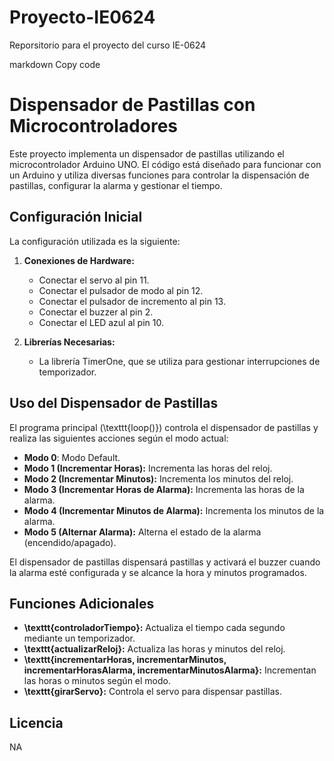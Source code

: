 # Proyecto-IE0624
Reporsitorio para el proyecto del curso IE-0624

markdown
Copy code
# Dispensador de Pastillas con Microcontroladores

Este proyecto implementa un dispensador de pastillas utilizando el microcontrolador Arduino UNO. El código está diseñado para funcionar con un Arduino y utiliza diversas funciones para controlar la dispensación de pastillas, configurar la alarma y gestionar el tiempo.

## Configuración Inicial

La configuración utilizada es la siguiente:

1. **Conexiones de Hardware:**
   - Conectar el servo al pin 11.
   - Conectar el pulsador de modo al pin 12.
   - Conectar el pulsador de incremento al pin 13.
   - Conectar el buzzer al pin 2.
   - Conectar el LED azul al pin 10.

2. **Librerías Necesarias:**
   - La librería TimerOne, que se utiliza para gestionar interrupciones de temporizador.

## Uso del Dispensador de Pastillas

El programa principal (\texttt{loop()}) controla el dispensador de pastillas y realiza las siguientes acciones según el modo actual:
- **Modo 0**: Modo Default.
- **Modo 1 (Incrementar Horas):** Incrementa las horas del reloj.
- **Modo 2 (Incrementar Minutos):** Incrementa los minutos del reloj.
- **Modo 3 (Incrementar Horas de Alarma):** Incrementa las horas de la alarma.
- **Modo 4 (Incrementar Minutos de Alarma):** Incrementa los minutos de la alarma.
- **Modo 5 (Alternar Alarma):** Alterna el estado de la alarma (encendido/apagado).

El dispensador de pastillas dispensará pastillas y activará el buzzer cuando la alarma esté configurada y se alcance la hora y minutos programados.

## Funciones Adicionales

- **\texttt{controladorTiempo}:** Actualiza el tiempo cada segundo mediante un temporizador.
- **\texttt{actualizarReloj}:** Actualiza las horas y minutos del reloj.
- **\texttt{incrementarHoras, incrementarMinutos, incrementarHorasAlarma, incrementarMinutosAlarma}:** Incrementan las horas o minutos según el modo.
- **\texttt{girarServo}:** Controla el servo para dispensar pastillas.



## Licencia
NA
